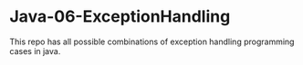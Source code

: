 # Java-06-ExceptionHandling
This repo has all possible combinations of exception handling programming cases in java.
